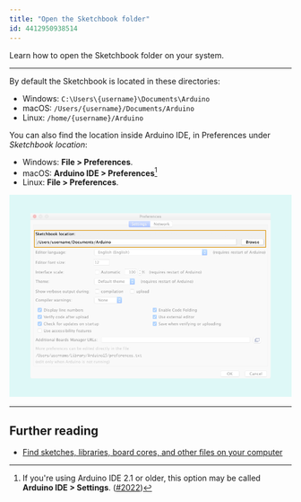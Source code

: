 ```yaml
---
title: "Open the Sketchbook folder"
id: 4412950938514
---
```


Learn how to open the Sketchbook folder on your system.

---

By default the Sketchbook is located in these directories:

* Windows: `C:\Users\{username}\Documents\Arduino`
* macOS: `/Users/{username}/Documents/Arduino`
* Linux: `/home/{username}/Arduino`

You can also find the location inside Arduino IDE, in Preferences under _Sketchbook location_:

* Windows: **File > Preferences**.
* macOS: **Arduino IDE > Preferences**[^1]
* Linux: **File > Preferences**.

[^1]: If you're using Arduino IDE 2.1 or older, this option may be called **Arduino IDE > Settings**. ([#2022](https://github.com/arduino/arduino-ide/issues/2022))

![Preferences](img/IDE-preferences-sketchbook.png)

---

## Further reading

* [Find sketches, libraries, board cores, and other files on your computer](https://support.arduino.cc/hc/en-us/articles/4415103213714-Find-sketches-libraries-board-cores-and-other-files-on-your-computer)
